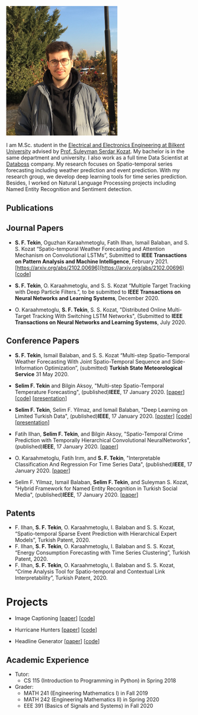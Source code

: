 
<img src="profile.png" alt="drawing" width="300"/>

I am M.Sc. student in the [Electrical and Electronics Engineering at Bilkent University](https://ee.bilkent.edu.tr/en/) advised by [Prof. Suleyman Serdar Kozat](http://kilyos.ee.bilkent.edu.tr/~kozat/). My bachelor is in the same department and university. I also work as a full time Data Scientist at [Databoss](http://data-boss.com.tr) company. My research focuses on Spatio-temporal series forecasting including weather prediction and event prediction. With my research group, we develop deep learning tools for time series prediction. Besides, I worked on Natural Language Processing projects including Named Entity Recognition and Sentiment detection. 

## Publications

## Journal Papers

* **S. F. Tekin**, Oguzhan Karaahmetoglu, Fatih Ilhan, Ismail Balaban, and S. S. Kozat “Spatio-temporal Weather Forecasting and Attention Mechanism on Convolutional LSTMs”, Submitted to **IEEE Transactions on Pattern Analysis and Machine Intelligence**, February 2021. [https://arxiv.org/abs/2102.00696](https://arxiv.org/abs/2102.00696) [[code](https://github.com/sftekin/ieee_weather)]

* **S. F. Tekin**, O. Karaahmetoglu, and S. S. Kozat “Multiple Target Tracking with Deep Particle Filters.”, to be submitted to **IEEE Transactions on Neural Networks and Learning Systems**, December 2020.

* O. Karaahmetoglu, **S. F. Tekin**, S. S. Kozat, "Distributed Online Multi-Target Tracking With Switching LSTM Networks", (Submitted to **IEEE Transactions on Neural Networks and Learning Systems**, July 2020.


## Conference Papers

* **S. F. Tekin**, Ismail Balaban, and S. S. Kozat “Multi-step Spatio-Temporal Weather Forecasting With Joint Spatio-Temporal Sequence and Side-Information Optimization”, (submitted) **Turkish  State  Meteorological  Service** 31 May 2020.

* **Selim F. Tekin** and Bilgin Aksoy, "Multi-step Spatio-Temporal Temperature Forecasting", (published)**IEEE**, 17 January 2020. [[paper](https://ieeexplore.ieee.org/abstract/document/9302113)] [[code](https://github.com/sftekin/weather_sui)] [[presentation](https://sftekin.github.io/pdfs/siu_2020_2.pdf)]

* **Selim F. Tekin**, Selim F. Yilmaz, and Ismail Balaban, "Deep Learning on Limited Turkish Data", (published)**IEEE**, 17 January 2020. [[poster](https://sftekin.github.io/pdfs/Poster.pdf)] [[code](https://github.com/sftekin/siu_nlp)] [[presentation](https://sftekin.github.io/pdfs/siu_2020_1.pdf)]

* Fatih Ilhan, **Selim F. Tekin**, and Bilgin Aksoy, "Spatio-Temporal Crime Prediction with Temporally Hierarchical Convolutional NeuralNetworks", (published)**IEEE**, 17 January 2020. [[paper](https://ieeexplore.ieee.org/document/9302169)]

* O. Karaahmetoglu, Fatih Irım, and **S. F. Tekin**, "Interpretable Classification And Regression For Time Series Data", (published)**IEEE**, 17 January 2020. [[paper](https://ieeexplore.ieee.org/document/9302352)]

* Selim F. Yilmaz, Ismail Balaban, **Selim F. Tekin**, and Suleyman S. Kozat, "Hybrid Framework for Named Entity Recognition in Turkish Social Media", (published)**IEEE**, 17 January 2020. [[paper](https://ieeexplore.ieee.org/abstract/document/9302335)]


## Patents

* F. Ilhan, **S. F. Tekin**, O. Karaahmetoglu, I. Balaban and S. S. Kozat, “Spatio-temporal Sparse Event Prediction with Hierarchical Expert Models”, Turkish Patent, 2020.
* F. Ilhan, **S. F. Tekin**, O. Karaahmetoglu, I. Balaban and S. S. Kozat, “Energy Consumption Forecasting with Time Series Clustering”, Turkish Patent, 2020.
* F. Ilhan, **S. F. Tekin**, O. Karaahmetoglu, I. Balaban and S. S. Kozat, “Crime Analysis Tool for Spatio-temporal and Contextual Link Interpretability”, Turkish Patent, 2020.

# Projects

* Image Captioning [[paper](https://sftekin.github.io/pdfs/image_cap.pdf)] [[code](https://github.com/sftekin/image_captioning)]

* Hurricane Hunters [[paper](https://sftekin.github.io/pdfs/hurricane.pdf)] [[code](https://github.com/sftekin/hurricane-hunters)]

* Headline Generator [[paper](https://sftekin.github.io/pdfs/EEE586_Project_Report.pdf)] [[code](https://github.com/sftekin/headline-generator)]



## Academic Experience
* Tutor:
  * CS 115 (Introduction to Programming in Python) in Spring 2018
* Grader:
  * MATH 241 (Engineering Mathematics I) in Fall 2019
  * MATH 242 (Engineering Mathematics II) in Spring 2020
  * EEE 391 (Basics of Signals and Systems) in Fall 2020



<!-- Please don't remove this: Grab your social icons from https://github.com/carlsednaoui/gitsocial -->
